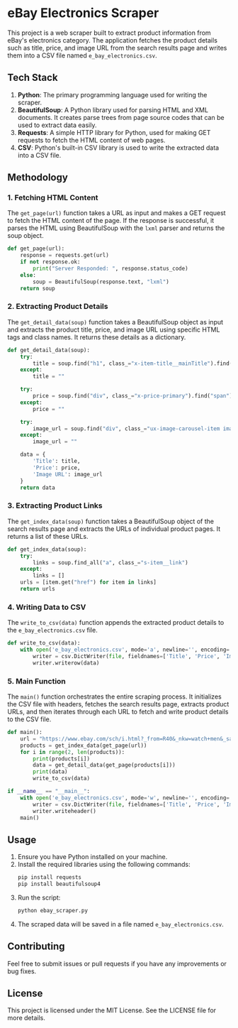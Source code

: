 
# eBay Electronics Scraper

This project is a web scraper built to extract product information from eBay's electronics category. The application fetches the product details such as title, price, and image URL from the search results page and writes them into a CSV file named `e_bay_electronics.csv`.

## Tech Stack

1. **Python**: The primary programming language used for writing the scraper.
2. **BeautifulSoup**: A Python library used for parsing HTML and XML documents. It creates parse trees from page source codes that can be used to extract data easily.
3. **Requests**: A simple HTTP library for Python, used for making GET requests to fetch the HTML content of web pages.
4. **CSV**: Python's built-in CSV library is used to write the extracted data into a CSV file.

## Methodology

### 1. Fetching HTML Content

The `get_page(url)` function takes a URL as input and makes a GET request to fetch the HTML content of the page. If the response is successful, it parses the HTML using BeautifulSoup with the `lxml` parser and returns the soup object.

```python
def get_page(url):
    response = requests.get(url)
    if not response.ok:
        print("Server Responded: ", response.status_code)
    else:
        soup = BeautifulSoup(response.text, "lxml")
    return soup
```

### 2. Extracting Product Details

The `get_detail_data(soup)` function takes a BeautifulSoup object as input and extracts the product title, price, and image URL using specific HTML tags and class names. It returns these details as a dictionary.

```python
def get_detail_data(soup):
    try:
        title = soup.find("h1", class_="x-item-title__mainTitle").find("span").get_text().strip()
    except:
        title = ""

    try:
        price = soup.find("div", class_="x-price-primary").find("span").get_text().strip()
    except:
        price = ""

    try:
        image_url = soup.find("div", class_="ux-image-carousel-item image-treatment active image").find("img").get("src").strip()
    except:
        image_url = ""

    data = {
        'Title': title,
        'Price': price,
        'Image URL': image_url
    }
    return data
```

### 3. Extracting Product Links

The `get_index_data(soup)` function takes a BeautifulSoup object of the search results page and extracts the URLs of individual product pages. It returns a list of these URLs.

```python
def get_index_data(soup):
    try:
        links = soup.find_all("a", class_="s-item__link")
    except:
        links = []
    urls = [item.get("href") for item in links]
    return urls
```

### 4. Writing Data to CSV

The `write_to_csv(data)` function appends the extracted product details to the `e_bay_electronics.csv` file.

```python
def write_to_csv(data):
    with open('e_bay_electronics.csv', mode='a', newline='', encoding='utf-8') as file:
        writer = csv.DictWriter(file, fieldnames=['Title', 'Price', 'Image URL'])
        writer.writerow(data)
```

### 5. Main Function

The `main()` function orchestrates the entire scraping process. It initializes the CSV file with headers, fetches the search results page, extracts product URLs, and then iterates through each URL to fetch and write product details to the CSV file.

```python
def main():
    url = "https://www.ebay.com/sch/i.html?_from=R40&_nkw=watch+men&_sacat=260324&_pgn=1"
    products = get_index_data(get_page(url))
    for i in range(2, len(products)):
        print(products[i])
        data = get_detail_data(get_page(products[i]))
        print(data)
        write_to_csv(data)

if __name__ == "__main__":
    with open('e_bay_electronics.csv', mode='w', newline='', encoding='utf-8') as file:
        writer = csv.DictWriter(file, fieldnames=['Title', 'Price', 'Image URL'])
        writer.writeheader()
    main()
```

## Usage

1. Ensure you have Python installed on your machine.
2. Install the required libraries using the following commands:
   ```bash
   pip install requests
   pip install beautifulsoup4
   ```
3. Run the script:
   ```bash
   python ebay_scraper.py
   ```
4. The scraped data will be saved in a file named `e_bay_electronics.csv`.

## Contributing

Feel free to submit issues or pull requests if you have any improvements or bug fixes.

## License

This project is licensed under the MIT License. See the LICENSE file for more details.
